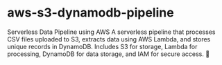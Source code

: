 # aws-s3-dynamodb-pipeline
Serverless Data Pipeline using AWS  A serverless pipeline that processes CSV files uploaded to S3, extracts data using AWS Lambda, and stores unique records in DynamoDB. Includes S3 for storage, Lambda for processing, DynamoDB for data storage, and IAM for secure access. 🚀
